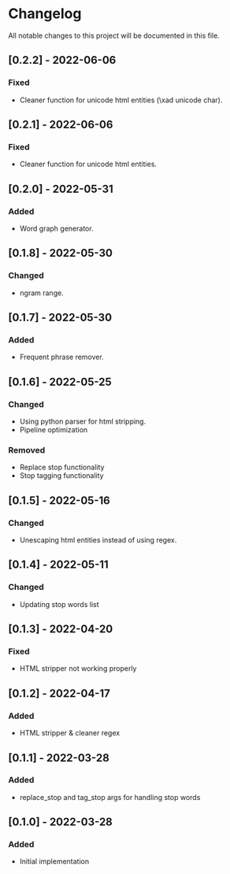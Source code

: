 # Changelog
All notable changes to this project will be documented in this file.

## [0.2.2] - 2022-06-06
### Fixed
- Cleaner function for unicode html entities (\xad unicode char).

## [0.2.1] - 2022-06-06
### Fixed
- Cleaner function for unicode html entities.

## [0.2.0] - 2022-05-31
### Added
- Word graph generator.

## [0.1.8] - 2022-05-30
### Changed
- ngram range.

## [0.1.7] - 2022-05-30
### Added
- Frequent phrase remover.

## [0.1.6] - 2022-05-25
### Changed
- Using python parser for html stripping.
- Pipeline optimization

### Removed
- Replace stop functionality
- Stop tagging functionality

## [0.1.5] - 2022-05-16
### Changed
- Unescaping html entities instead of using regex.

## [0.1.4] - 2022-05-11
### Changed
- Updating stop words list

## [0.1.3] - 2022-04-20
### Fixed
- HTML stripper not working properly

## [0.1.2] - 2022-04-17
### Added
- HTML stripper & cleaner regex

## [0.1.1] - 2022-03-28
### Added
- replace_stop and tag_stop args for handling stop words

## [0.1.0] - 2022-03-28
### Added
- Initial implementation
